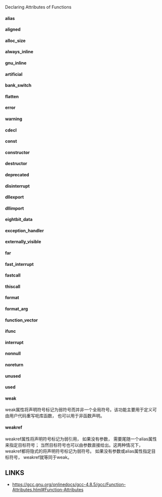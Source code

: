 Declaring Attributes of Functions





#### alias

#### aligned 

#### alloc_size

#### always_inline

#### gnu_inline

#### artificial

#### bank_switch

#### flatten

#### error 

#### warning 

#### cdecl

#### const

#### constructor

#### destructor

#### deprecated

#### disinterrupt

#### dllexport

#### dllimport

#### eightbit_data

#### exception_handler

#### externally_visible

#### far

#### fast_interrupt

#### fastcall

#### thiscall

#### format 

#### format_arg 

#### function_vector

#### ifunc 

#### interrupt

#### nonnull 

#### noreturn

#### unused

#### used

#### weak

weak属性将声明符号标记为弱符号而并非一个全局符号。该功能主要用于定义可由用户代码重写呃库函数， 
也可以用于非函数声明。

#### weakref

weakref属性将声明符号标记为弱引用， 如果没有参数， 需要尾随一个alias属性来指定目标符号；
当然目标符号也可以由参数直接给出。这两种情况下， weakref都将隐式的将声明符号标记为弱符号。
如果没有参数或alias属性指定目标符号， weakref就等同于weak。





## LINKS

* <https://gcc.gnu.org/onlinedocs/gcc-4.8.5/gcc/Function-Attributes.html#Function-Attributes>
